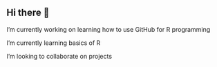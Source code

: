 ## Hi there 👋

<!--
**dishappened/dishappened** is a ✨ _special_ ✨ repository because its `README.md` (this file) appears on your GitHub profile.

Here are some ideas to get you started:

- 🔭 I’m currently working on learning how to use GitHub for R programming 
- 🌱 I’m currently learning basics of R 
- 👯 I’m looking to collaborate on projects 
- 🤔 I’m looking for help with understanding how to navigate 
- 💬 Ask me about ...
- 📫 How to reach me: ...
- 😄 Pronouns: ...
- ⚡ Fun fact: ...
--> I’m currently working on learning how to use GitHub for R programming 
I’m currently learning basics of R 

I’m looking to collaborate on projects 
